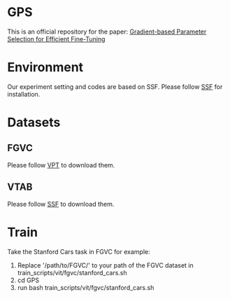# GPS
This is an official repository for the paper: [Gradient-based Parameter Selection for Efficient Fine-Tuning](https://arxiv.org/pdf/2312.10136)

# Environment
Our experiment setting and codes are based on SSF.
Please follow [SSF](https://github.com/dongzelian/SSF) for installation.

# Datasets
## FGVC
Please follow [VPT](https://github.com/KMnP/vpt) to download them.
## VTAB 
Please follow [SSF](https://github.com/dongzelian/SSF) to download them.

# Train
Take the Stanford Cars task in FGVC for example:
1. Replace '/path/to/FGVC/' to your path of the FGVC dataset in train_scripts/vit/fgvc/stanford_cars.sh
2. cd GPS
3. run bash train_scripts/vit/fgvc/stanford_cars.sh






